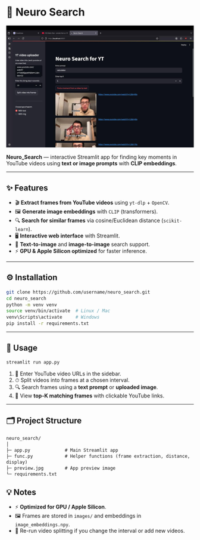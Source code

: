 
# 🧠 Neuro Search

![Preview](preview.jpg)

**Neuro_Search** — interactive Streamlit app for finding key moments in YouTube videos using **text or image prompts** with **CLIP embeddings**.

---

## ✨ Features

* 🎬 **Extract frames from YouTube videos** using `yt-dlp` + `OpenCV`.
* 🖼 **Generate image embeddings** with `CLIP` (transformers).
* 🔍 **Search for similar frames** via cosine/Euclidean distance (`scikit-learn`).
* 🖥 **Interactive web interface** with Streamlit.
* 🔄 **Text-to-image** and **image-to-image** search support.
* ⚡ **GPU & Apple Silicon optimized** for faster inference.

---

## ⚙️ Installation

```bash
git clone https://github.com/username/neuro_search.git
cd neuro_search
python -m venv venv
source venv/bin/activate  # Linux / Mac
venv\Scripts\activate     # Windows
pip install -r requirements.txt
```

---

## 🚀 Usage

```bash
streamlit run app.py
```

1. 📝 Enter YouTube video URLs in the sidebar.
2. ⏱ Split videos into frames at a chosen interval.
3. 🔍 Search frames using a **text prompt** or **uploaded image**.
4. 📂 View **top-K matching frames** with clickable YouTube links.

---

## 🗂 Project Structure

```
neuro_search/
│
├─ app.py             # Main Streamlit app
├─ func.py            # Helper functions (frame extraction, distance, display)
├─ preview.jpg        # App preview image
└─ requirements.txt
```

## 💡 Notes

* ⚡ **Optimized for GPU / Apple Silicon**.
* 🖼 Frames are stored in `images/` and embeddings in `image_embeddings.npy`.
* 🔄 Re-run video splitting if you change the interval or add new videos.

